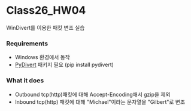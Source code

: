 # Class26_HW04
WinDivert를 이용한 패킷 변조 실습
### Requirements
* Windows 환경에서 동작
* [PyDivert](https://github.com/ffalcinelli/pydivert) 패키지 필요 (pip install pydivert)

### What it does
 * Outbound tcp(http)패킷에 대해 Accept-Encoding애서 gzip을 제외
 * Inbound tcp(http) 패킷에 대해 "Michael"이라는 문자열을 "Gilbert"로 변조